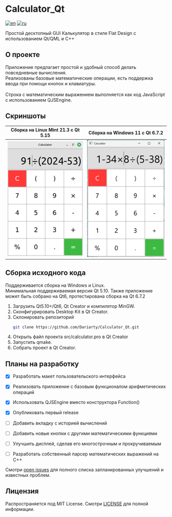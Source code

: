 # Calculator_Qt

[![en](https://img.shields.io/badge/lang-en-blue.svg)](https://github.com/Dariarty/Calculator_Qt/blob/main/README.md)
[![ru](https://img.shields.io/badge/lang-ru-red.svg)](https://github.com/Dariarty/Calculator_Qt/blob/main/README.ru.md)

Простой десктопный GUI Калькулятор в стиле Flat Design с использованием Qt/QML и C++

## О проекте

Приложение предлагает простой и удобный способ делать повседневные вычисления. </br>
Реализованы базовые математические операции, есть поддержка ввода при помощи кнопок и клавиатуры. </br>
</br>
Строка с математическим выражением выполняется как код JavaScript с использованием QJSEngine. </br>

## Скриншоты

| Сборка на Linux Mint 21.3 с Qt 5.15 | Сборка на Windows 11 с Qt 6.7.2 |
| --- | --- |
![alt text](assets/screenshot_linuxmint.png) | ![alt text](assets/screenshot_windows11.png)

## Сборка исходного кода
Поддерживается сборка на Windows и Linux.</br>
Минимальная поддерживаемая версия Qt 5.10. Также приложение может быть собрано на Qt6, протестирована сборка на Qt 6.7.2 </br>

1.  Загрузить Qt5.10+/Qt6, Qt Creator и компилятор MinGW.</br>
3.  Сконфигурировать Desktop Kit в Qt Creator. </br>
4.  Склонировать репозиторий
     ```sh
     git clone https://github.com/Dariarty/Calculator_Qt.git
     ```
5.  Открыть файл проекта src/calculator.pro в Qt Creator</br>
5.  Запустить qmake.</br>
5.  Собрать проект в Qt Creator.</br>

## Планы на разработку

- [x] Разработать макет пользовательского интерфейса
- [x] Реализовать приложение с базовым функционалом арифметических операций
- [x] Использовать QJSEngine вместо конструктора Function()
- [x] Опубликовать первый release
- [ ] Добавить вкладку с историей вычислений
- [ ] Добавить новые кнопки с другими математическими функциями
- [ ] Улучшить дисплей, сделав его многострочным и прокручиваемым
- [ ] Разработать собственный парсер математических выражений на C++


Смотри [open issues](https://github.com/Dariarty/Calculator_Qt/issues) для полного списка запланированных улучшений и известных проблем.

## Лицензия

Распространяется под MIT License. Смотри [LICENSE](LICENSE) для полной информации.
